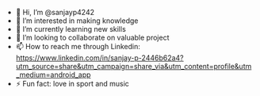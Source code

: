 - 👋 Hi, I’m @sanjayp4242
- 👀 I’m interested in making knowledge
- 🌱 I’m currently learning new skills
- 💞️ I’m looking to collaborate on valuable project
- 📫 How to reach me through Linkedin: https://www.linkedin.com/in/sanjay-p-2446b62a4?utm_source=share&utm_campaign=share_via&utm_content=profile&utm_medium=android_app
- ⚡ Fun fact: love in sport and music

<!---
sanjayp4242/sanjayp4242 is a ✨ special ✨ repository because its `README.md` (this file) appears on your GitHub profile.
You can click the Preview link to take a look at your changes.
--->
